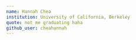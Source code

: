 ```yaml
---
name: Hannah Chea 
institution: University of California, Berkeley 
quote: not me graduating haha
github_user: cheahannah
---
```


